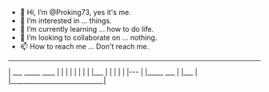 - 👋 Hi, I’m @Proking73, yes it's me.             
- 👀 I’m interested in ... things.
- 🌱 I’m currently learning ... how to do life.
- 💞️ I’m looking to collaborate on ... nothing.
- 📫 How to reach me ... Don't reach me.
_______________________________
|       ___   _____   ____    |
|        |    |       |       |
|        |    |___    |       |
|        |    |       |---    |
|_____  ___   |       |___    | 
|_____________________________|
